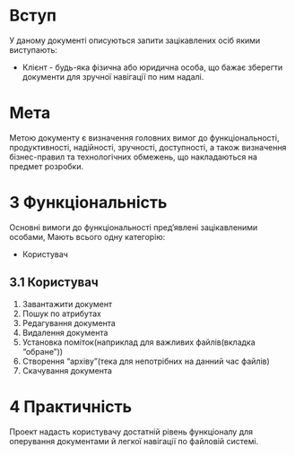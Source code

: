 # Вступ 

У даному документі описуються запити зацікавлених осіб якими виступають:
- Клієнт - будь-яка фізична або юридична особа, що бажає зберегти документи для зручної навігації по ним надалі.

# Мета

Метою документу є визначення головних вимог до функціональності, продуктивності, надійності, зручності, доступності, а також визначення бізнес-правил та технологічних обмежень, що накладаються на предмет розробки.

# 3 Функціональність

Основні вимоги до функціональності пред’явлені зацікавленими особами,
Мають всього одну категорію:
   * Користувач

## **3.1** **Користувач**

   1. Завантажити документ 
   2. Пошук по атрибутах
   3. Редагування документа
   4. Видалення документа
   5. Установка поміток(наприклад для важливих файлів(вкладка “обране”))
   6. Створення “архіву”(тека для непотрібних на данний час файлів)
   7. Скачування документа

# 4 Практичність

Проект надасть користувачу достатній рівень функціоналу для оперування документами й легкої навігації по файловій системі.
